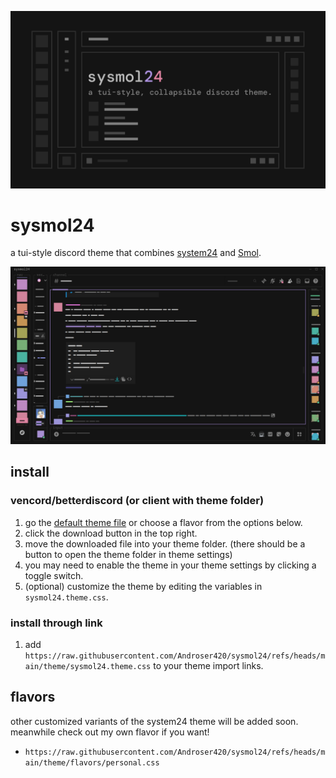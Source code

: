 ![preivew](/assets/sysmol24.png)

# sysmol24

a tui-style discord theme that combines [system24](https://github.com/refact0r/system24) and [Smol](https://themes-delta.vercel.app/api/Smol).

![screenshot](/assets/screenshot.png)

## install

### vencord/betterdiscord (or client with theme folder)

1. go the [default theme file](https://github.com/Androser420/sysmol24/blob/main/theme/sysmol24.theme.css) or choose a flavor from the options below.
2. click the download button in the top right.
3. move the downloaded file into your theme folder. (there should be a button to open the theme folder in theme settings)
4. you may need to enable the theme in your theme settings by clicking a toggle switch.
5. (optional) customize the theme by editing the variables in `sysmol24.theme.css`.

### install through link

1. add `https://raw.githubusercontent.com/Androser420/sysmol24/refs/heads/main/theme/sysmol24.theme.css` to your theme import links.

## flavors
other customized variants of the system24 theme will be added soon.  
meanwhile check out my own flavor if you want!
- `https://raw.githubusercontent.com/Androser420/sysmol24/refs/heads/main/theme/flavors/personal.css`
